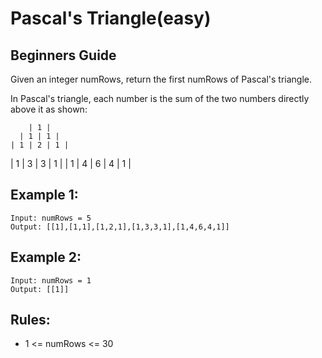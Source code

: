 # Pascal's Triangle(easy)

## Beginners Guide

Given an integer numRows, return the first numRows of Pascal's triangle.

In Pascal's triangle, each number is the sum of the two numbers directly above it as shown:

        | 1 |
      | 1 | 1 |
    | 1 | 2 | 1 |
  | 1 | 3 | 3 | 1 | 
| 1 | 4 | 6 | 4 | 1 |

Example 1:
---
```go=
Input: numRows = 5
Output: [[1],[1,1],[1,2,1],[1,3,3,1],[1,4,6,4,1]]
```

Example 2:
---
```go=
Input: numRows = 1
Output: [[1]]
```

Rules:
---
* 1 <= numRows <= 30
